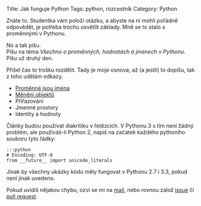 Title: Jak funguje Python
Tags: python, rozcestník
Category: Python

Znáte to.
Studentka vám položí otázku, a abyste na ni mohli pořádně odpovědět,
je potřeba trochu osvětlit základy.
Mně se to stalo s proměnnými v Pythonu.

No a tak píšu.  
Píšu na téma *Všechno o proměnných, hodnotách a jménech v Pythonu.*  
Píšu už druhý den.

<!-- PELICAN_END_SUMMARY -->

Přišel čas to trošku rozdělit.
Tady je moje osnova; až (a jestli) to dopíšu, tak z toho udělám odkazy.

* [Proměnné jsou jména]({filename}2014-01-05-02-cs-promenne-jsou-jmena.md)
* [Měnění objektů]({filename}2014-01-05-03-cs-meneni-objektu.md)
* Přiřazování
* Jmenné prostory
* Identity a hodnoty <!-- udělat odkaz v poznámce pod čarou v "Proměnné jsou jména" -->

Články budou používat diakritiku v řetězcích.
V Pythonu 3 s tím není žádný problém, ale používáš-li Python 2,
napiš na začátek každého pythoního souboru tyto řádky:

    :::python
    # Encoding: UTF-8
    from __future__ import unicode_literals

Jinak by všechny ukázky kódu měly fungovat v Pythonu 2.7 i 3.3,
pokud není jinak uvedeno.


Pokud uvidíš nějakou chybu, ozvi se mi na [mail],
nebo rovnou založ [issue] či [pull request][github].


[mail]: mailto:encukou@gmail.com
[github]: https://github.com/encukou/blog
[issue]: https://github.com/encukou/blog/issues/new
